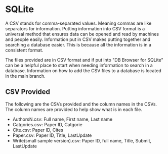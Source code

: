# SQLite
A CSV stands for comma-separated values. Meaning commas are like separators for information. Putting information into CSV format is a universal method that ensures data can be opened and read by machines and people easily. Information put in CSV makes putting together and searching a database easier. This is because all the information is in a consistent format. 

The files provided are in CSV format and if put into "DB Browser for SQLite"  can be a helpful place to start when needing information to search in a database. Information on how to add the CSV files to a database is located in the main branch. 
## CSV Provided
The following are the CSVs provided and the column names in the CSVs. The column names are provided to help show what is in each file. 
- AuthorsN.csv: Full name, First name, Last name
- Catgories.csv: Paper ID, Catgorie
- Cite.csv: Paper ID, Cites
- Paper.csv: Paper ID,	Title,	LastUpdate
- Write(small sample version).csv: Paper ID,	full name,	Title,	Submit,	LastUpdate
